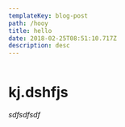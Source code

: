 ```yaml
---
templateKey: blog-post
path: /hooy
title: hello
date: 2018-02-25T08:51:10.717Z
description: desc
---
```

![]()

# kj.dshfjs

_sdfsdfsdf_
